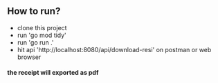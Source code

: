 ## How to run?
- clone this project
- run 'go mod tidy'
- run 'go run .'
- hit api 'http://localhost:8080/api/download-resi' on postman or web browser

#### the receipt will exported as pdf
